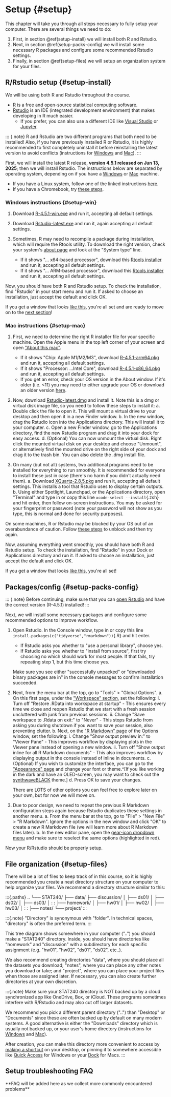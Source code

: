 


# Setup {#setup}

This chapter will take you through all steps necessary to fully setup your computer. There are several things we need to do:

 1. First, in section \@ref(setup-install) we will install both R and Rstudio.
 2. Next, in section \@ref(setup-packs-config) we will install some necessary R packages and configure some recommended Rstudio settings.
 3. Finally, in section \@ref(setup-files) we will setup an organization system for your files.




## R/Rstudio setup {#setup-install}


We will be using both R and Rstudio throughout the course.


 - [R](https://www.r-project.org) is a free and open-source statistical computing software.
 - [Rstudio](https://posit.co/products/open-source/rstudio) is an IDE (integrated development environment) that makes developing in R much easier.
   - If you prefer, you can also use a different IDE like [Visual Studio](https://code.visualstudio.com/docs/languages/r) or [Jupyter](https://docs.anaconda.com/free/navigator/tutorials/r-lang).


::: {.note}
R and Rstudio are two different programs that both need to be installed! Also, if you have previously installed R or Rstudio, it is highly recommended to first completely uninstall it before reinstalling the latest version to avoid conflicts (instructions for [Windows](https://www.pcmag.com/how-to/how-to-uninstall-programs-in-windows-10) and [Mac](https://support.apple.com/en-us/102610)).
:::


First, we will install the latest R release, **version 4.5.1 released on Jun 13, 2025**; then we will install Rstudio. The instructions below are separated by operating system, depending on if you have a [Windows](#setup-win) or [Mac](#setup-mac) machine.

 - If you have a Linux system, follow one of the linked instructions [here](https://cloud.r-project.org/bin/linux).
 - If you have a Chromebook, try [these steps](https://levente.littvay.hu/chromebook).




### Windows instructions {#setup-win}


 1. Download [R-4.5.1-win.exe](https://cloud.r-project.org/bin/windows/base/old/4.5.1/R-4.5.1-win.exe) and run it, accepting all default settings.
 
 2. Download [Rstudio-latest.exe](	https://rstudio.org/download/latest/stable/desktop/windows/RStudio-latest.exe) and run it, again accepting all default settings.
 
 3. Sometimes, R may need to recompile a package during installation, which will require the Rtools utility. To download the right version, check your system's [about page](ms-settings:about) and look at the "System type" line.
    - If it shows "... x64-based processor", download this [Rtools installer](https://cran.r-project.org/bin/windows/Rtools/rtools44/files/rtools44-6459-6401.exe) and run it, accepting all default settings.
    - If it shows "... ARM-based processor", download this [Rtools installer](https://cran.r-project.org/bin/windows/Rtools/rtools44/files/rtools44-aarch64-6459-6401.exe) and run it, accepting all default settings.

Now, you should have both R and Rstudio setup. To check the installation, find "Rstudio" in your start menu and run it. If asked to choose an installation, just accept the default and click OK.

If you get a window that looks [like this](https://i.imgur.com/qmt5IHj.png), you're all set and are ready to move on to the [next section](#setup-packs-config)!




### Mac instructions {#setup-mac}


 1. First, we need to determine the right R installer file for your specific machine. Open the Apple menu in the top left corner of your screen and open ["About this mac"](https://upload.wikimedia.org/wikipedia/en/a/a6/Apple_menu_screenshot.png).
    - If it shows "Chip: Apple M1/M2/M3", download [R-4.5.1-arm64.pkg](https://cloud.r-project.org/bin/macosx/big-sur-arm64/base/R-4.5.1-arm64.pkg) and run it, accepting all default settings.
    - If it shows "Processor: ...Intel Core", download [R-4.5.1-x86_64.pkg](https://cloud.r-project.org/bin/macosx/big-sur-x86_64/base/R-4.5.1-x86_64.pkg) and run it, accepting all default settings.
    - If you get an error, check your OS version in the About window. If it's older (i.e. <11) you may need to either upgrade your OS or download an older version [here](https://cloud.r-project.org/bin/macosx).
    
 2. Now, download [Rstudio-latest.dmg](https://rstudio.org/download/latest/stable/desktop/mac/RStudio-latest.dmg) and install it. Note this is a dmg or virtual disk image file, so you need to follow these steps to install it:
    a. Double click the file to open it. This will mount a virtual drive to your desktop and then open it in a new Finder window.
    b. In the new window, drag the Rstudio icon into the Applications directory. This will install it to your computer.
    c. Open a new Finder window, go to the Applications directory, find the new Rstudio program and drag it into your dock for easy access.
    d. (Optional) You can now unmount the virtual disk. Right click the mounted virtual disk on your desktop and choose "Unmount", or alternatively find the mounted drive on the right side of your dock and drag it to the trash bin. You can also delete the .dmg install file.

<!--https://i.imgur.com/1NMFdL9.jpeg-->
    
 3. On many (but not all) systems, two additional programs need to be installed for everything to run smoothly. It is recommended for everyone to install these just in case (there's no harm if you didn't actually need them).
    a. Download [XQuartz-2.8.5.pkg](https://github.com/XQuartz/XQuartz/releases/download/XQuartz-2.8.5/XQuartz-2.8.5.pkg) and run it, accepting all default settings. This installs a tool that Rstudio uses to display certain outputs.
    b. Using either Spotlight, Launchpad, or the Applications directory, open "Terminal" and type in or copy this line `xcode-select --install`{.zsh} and hit enter, then follow on-screen instructions. You may be asked for your fingerprint or password (note your password will not show as you type, this is normal and done for security purposes).

On some machines, R or Rstudio may be blocked by your OS out of an overabundance of caution. Follow [these steps](https://support.apple.com/en-us/102445#openanyway) to unblock and then try again.


Now, assuming everything went smoothly, you should have both R and Rstudio setup. To check the installation, find "Rstudio" in your Dock or Applications directory and run it. If asked to choose an installation, just accept the default and click OK.


If you get a window that looks [like this](https://i.imgur.com/qmt5IHj.png), you're all set!




## Packages/config {#setup-packs-config}


::: {.note}
Before continuing, make sure that you can [open Rstudio](https://i.imgur.com/qmt5IHj.png) and have the correct version (R-4.5.1) installed!
:::

Next, we will install some necessary packages and configure some recommended options to improve workflow.


 1. Open Rstudio. In the Console window, type in or copy this line `install.packages(c("tidyverse","rmarkdown"))`{.R} and hit enter.
    - If Rstudio asks you whether to "use a personal library", choose yes.
    - If Rstudio asks you whether to "install from source", first try choosing no which should work for most people. If that fails, try repeating step 1, but this time choose yes.  
    
    Make sure you see either "successfully unpacked" or "downloaded binary packages are in" in the console messages to confirm installation succeeded.
    
 2. Next, from the menu bar at the top, go to "Tools" > "Global Options".
    a. On this first page, under the ["Workspace" section](https://i.imgur.com/Of5lBYT.png), set the following:
       i.  Turn off "Restore .RData into workspace at startup"
           - This ensures every time we close and reopen Rstudio that we start with a fresh session uncluttered with junk from previous sessions.
       ii. Change "Save workspace to .Rdata on exit:" to "Never"
           - This stops Rstudio from asking you during shutdown if you want to save your session, also preventing clutter.
    b. Next, on the ["R Markdown" page](https://i.imgur.com/HjuJ0hm.png) of the Options window, set the following:
       i.  Change "Show output preview in:" to "Viewer Pane"
           - This improves workflow by displaying plots in the Viewer pane instead of opening a new window.
       ii. Turn off "Show output inline for all R Markdown documents"
           - This also improves workflow by displaying output in the console instead of inline in documents.
    c. (Optional) If you wish to customize the interface, you can go to the ["Appearance" page](https://i.imgur.com/WsnSWNM.png) and change your font or theme.^[If you like working in the dark and have an OLED-screen, you may want to check out the [synthwaveBLACK](https://github.com/roshandarji/synthwaveBLACK) theme.]
    d. Press OK to save your changes.  
    
    There are LOTS of other options you can feel free to explore later on your own, but for now we will move on.
    
 3. Due to poor design, we need to repeat the previous R Markdown configuration steps again because Rstudio duplicates these settings in another menu.
    a. From the menu bar at the top, go to "File" > "New File" > "R Markdown". Ignore the options in the new window and click "OK" to create a new R Markdown file (we will learn more about R Markdown files later).
    b. In the new editor pane, open the [gear-icon dropdown menu](https://i.imgur.com/yr0jdxa.png) and make sure to reselect the same options (highlighted in red).

Now your R/Rstudio should be properly setup.




## File organization {#setup-files}


There will be a lot of files to keep track of in this course, so it is highly recommended you create a neat directory structure on your computer to help organize your files. We recommend a directory structure similar to this:

:::{.paths}
    ..
    └── STAT240/
        ├── data/
        ├── discussion/
        │   ├── ds01/
        │   ├── ds02/
        │   ├── ds03/
        │   :    :
        ├── homework/
        │   ├── hw01/
        │   ├── hw02/
        │   ├── hw03/
        │   :    :
        ├── notes/
        └── project/
:::

:::{.note}
"Directory" is synonymous with "folder". In technical spaces, "directory" is often the preferred term.
:::


This tree diagram shows somewhere in your computer ("..") you should make a "STAT240" directory. Inside, you should have directories like "homework" and "discussion" with a subdirectory for each specific assignment (e.g. "hw01", "hw02", "ds01", "ds02", etc..).

We also recommend creating directories "data", where you should place all the datasets you download; "notes", where you can place any other notes you download or take; and "project", where you can place your project files when those are assigned later. If necessary, you can also create further directories at your own discretion.

:::{.note}
Make sure your STAT240 directory is NOT backed up by a cloud synchronized app like OneDrive, Box, or iCloud. These programs sometimes interfere with R/Rstudio and may also cut off larger datasets.

We recommend you pick a different parent directory ("..") than "Desktop" or "Documents" since these are often backed up by default on many modern systems. A good alternative is either the "Downloads" directory which is usually not backed up, or your user's home directory (instructions for [Windows](https://www.addictivetips.com/windows-tips/access-the-user-folder-on-windows-10) and [Mac](https://www.cnet.com/tech/computing/how-to-find-your-macs-home-folder-and-add-it-to-finder)).

After creation, you can make this directory more convenient to access by [making a shortcut](https://support.motlow.edu/TDClient/274/Portal/KB/ArticleDet?ID=12451) on your desktop, or pinning it to somewhere accessible like [Quick Access](https://www.pcmag.com/how-to/how-to-retrieve-folders-files-with-windows-10-quick-access) for Windows or your [Dock](https://www.howtogeek.com/712237/how-to-pin-a-folder-or-a-file-to-your-macs-dock) for Macs.
:::




## Setup troubleshooting FAQ


\*\*FAQ will be added here as we collect more commonly encountered problems\*\*
